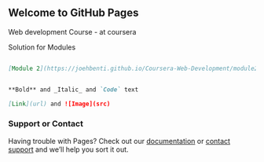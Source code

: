 ## Welcome to GitHub Pages

Web development Course - at coursera

Solution for Modules

```markdown

[Module 2](https://joehbenti.github.io/Coursera-Web-Development/module2-solution)


**Bold** and _Italic_ and `Code` text

[Link](url) and ![Image](src)
```

### Support or Contact

Having trouble with Pages? Check out our [documentation](https://help.github.com/categories/github-pages-basics/) or [contact support](https://github.com/contact) and we’ll help you sort it out.
